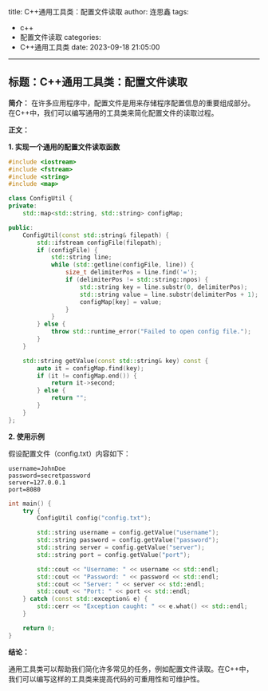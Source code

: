 title: C++通用工具类：配置文件读取
author: 连思鑫
tags:
  - c++
  - 配置文件读取
categories:
  - C++通用工具类
date: 2023-09-18 21:05:00
---
## **标题：C++通用工具类：配置文件读取**

**简介：**
在许多应用程序中，配置文件是用来存储程序配置信息的重要组成部分。在C++中，我们可以编写通用的工具类来简化配置文件的读取过程。

**正文：**

**1. 实现一个通用的配置文件读取函数**

```cpp
#include <iostream>
#include <fstream>
#include <string>
#include <map>

class ConfigUtil {
private:
    std::map<std::string, std::string> configMap;

public:
    ConfigUtil(const std::string& filepath) {
        std::ifstream configFile(filepath);
        if (configFile) {
            std::string line;
            while (std::getline(configFile, line)) {
                size_t delimiterPos = line.find('=');
                if (delimiterPos != std::string::npos) {
                    std::string key = line.substr(0, delimiterPos);
                    std::string value = line.substr(delimiterPos + 1);
                    configMap[key] = value;
                }
            }
        } else {
            throw std::runtime_error("Failed to open config file.");
        }
    }

    std::string getValue(const std::string& key) const {
        auto it = configMap.find(key);
        if (it != configMap.end()) {
            return it->second;
        } else {
            return "";
        }
    }
};
```

**2. 使用示例**

假设配置文件（config.txt）内容如下：

```
username=JohnDoe
password=secretpassword
server=127.0.0.1
port=8080
```

```cpp
int main() {
    try {
        ConfigUtil config("config.txt");

        std::string username = config.getValue("username");
        std::string password = config.getValue("password");
        std::string server = config.getValue("server");
        std::string port = config.getValue("port");

        std::cout << "Username: " << username << std::endl;
        std::cout << "Password: " << password << std::endl;
        std::cout << "Server: " << server << std::endl;
        std::cout << "Port: " << port << std::endl;
    } catch (const std::exception& e) {
        std::cerr << "Exception caught: " << e.what() << std::endl;
    }

    return 0;
}
```

**结论：**

通用工具类可以帮助我们简化许多常见的任务，例如配置文件读取。在C++中，我们可以编写这样的工具类来提高代码的可重用性和可维护性。